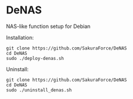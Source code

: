 # DeNAS
NAS-like function setup for Debian 
 
Installation: 
```
git clone https://github.com/SakuraForce/DeNAS 
cd DeNAS 
sudo ./deploy-denas.sh 
```
Uninstall: 
```
git clone https://github.com/SakuraForce/DeNAS 
cd DeNAS 
sudo ./uninstall_denas.sh 
```
